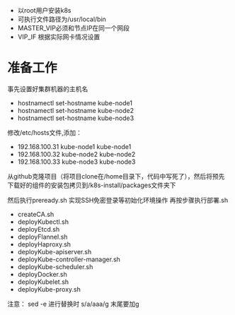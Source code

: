 + 以root用户安装k8s
+ 可执行文件路径为/usr/local/bin
+ MASTER_VIP必须和节点IP在同一个网段
+ VIP_IF 根据实际网卡情况设置

# 准备工作
事先设置好集群机器的主机名
+ hostnamectl set-hostname kube-node1
+ hostnamectl set-hostname kube-node2
+ hostnamectl set-hostname kube-node3

修改/etc/hosts文件,添加：
+ 192.168.100.31  kube-node1    kube-node1
+ 192.168.100.32  kube-node2    kube-node2
+ 192.168.100.33  kube-node3    kube-node3

从github克隆项目（将项目clone在/home目录下，代码中写死了），然后将预先下载好的组件的安装包拷贝到/k8s-install/packages文件夹下

然后执行preready.sh 实现SSH免密登录等初始化环境操作
再按步骤执行部署.sh
+ createCA.sh
+ deployKubectl.sh
+ deployEtcd.sh
+ deployFlannel.sh
+ deployHaproxy.sh
+ deployKube-apiserver.sh
+ deployKube-controller-manager.sh
+ deployKube-scheduler.sh
+ deployDocker.sh
+ deployKubelet.sh
+ deployKube-proxy.sh

注意： sed -e 进行替换时 s/a/aaa/g 末尾要加g
